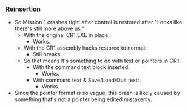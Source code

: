 ### Reinsertion
* So Mission 1 crashes right after control is restored after "Looks like there's still more above us."
	* With the original CR1.EXE in place:
		* Works.
	* With the CR1 assembly hacks restored to normal:
		* Still breaks.
	* So that means it's something to do with text or pointers in CR1.
		* With the command text block inserted:
			* Works.
		* With command text & Save/Load/Quit text:
			* Works.
* Since the pointer format is so vague, this crash is likely caused by something that's not a pointer being edited mistakenly.